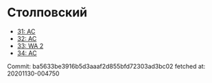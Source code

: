 # Столповский
- [31: AC](31.md)
- [32: AC](32.md)
- [33: WA 2](33.md)
- [34: AC](34.md)

Commit: ba5633be3916b5d3aaaf2d855bfd72303ad3bc02
 fetched at: 20201130-004750
